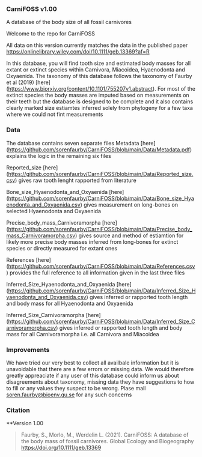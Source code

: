 ### CarniFOSS v1.00
A database of the body size of all fossil carnivores 

Welcome to the repo for CarniFOSS

All data on this version currently matches the data in the published paper
https://onlinelibrary.wiley.com/doi/10.1111/geb.13369?af=R

In this database, you will find tooth size and estimated body masses for all extant or extinct species within Carnivora, Miacoidea, Hyaenodonta and Oxyaenida. The taxonomy of this database follows the taxonomy of Faurby et al (2019) [here] (https://www.biorxiv.org/content/10.1101/755207v1.abstract). For most of the extinct species the body masses are imputed based on measurements on their teeth but the database is designed to be complete and it also contains clearly marked size estiamtes inferred solely from phylogeny for a few taxa where we could not fint measurements 

### Data
The database contains seven separate files 
Metadata [here] (https://github.com/sorenfaurby/CarniFOSS/blob/main/Data/Metadata.pdf) explains the logic in the remaining six files

Reported_size [here] (https://github.com/sorenfaurby/CarniFOSS/blob/main/Data/Reported_size.csv) gives raw tooth lenght rapported from literature

Bone_size_Hyaenodonta_and_Oxyaenida [here] (https://github.com/sorenfaurby/CarniFOSS/blob/main/Data/Bone_size_Hyaenodonta_and_Oxyaenida.csv) gives measurement on long-bones on selected Hyaenodonta and Oxyaenida

Precise_body_mass_Carnivoramorpha [here] (https://github.com/sorenfaurby/CarniFOSS/blob/main/Data/Precise_body_mass_Carnivoramorpha.csv) gives source and method of estiamtion for likely more precise body masses inferred from long-bones for extinct species or directly measured for extant ones

References [here] (https://github.com/sorenfaurby/CarniFOSS/blob/main/Data/References.csv) provides the full reference to all information given in the last three files

Inferred_Size_Hyaenodonta_and_Oxyaenida [here] (https://github.com/sorenfaurby/CarniFOSS/blob/main/Data/Inferred_Size_Hyaenodonta_and_Oxyaenida.csv) gives inferred or rapported tooth length and body mass for all Hyaenodonta and Oxyaenida


Inferred_Size_Carnivoramorpha [here] (https://github.com/sorenfaurby/CarniFOSS/blob/main/Data/Inferred_Size_Carnivoramorpha.csv) gives inferred or rapported tooth length and body mass for all Carnivoramorpha i.e. all  Carnivora and Miacoidea

### Improvements
We have tried our very best to collect all availbale information but it is unavoidable that there are a few errors or missing data. We would therefore greatly appreaciate if any user of this database could inform us about disagreements about taxonomy, missing data they have suggestions to how to fill or any values they suspect to be wrong. Plase mail soren.faurby@bioenv.gu.se for any such concerns   


### Citation

**Version 1.00
> Faurby, S., Morlo, M., Werdelin L. (2021). CarniFOSS: A database of the body mass of fossil carnivores. Global Ecology and Biogeography https://doi.org/10.1111/geb.13369
